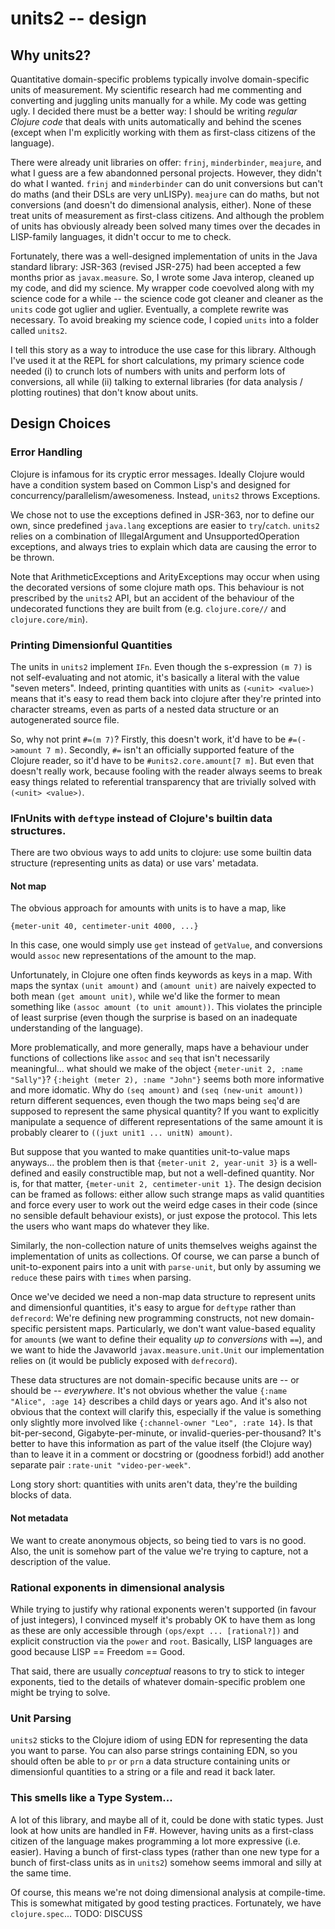 # units2 -- design

## Why units2?

Quantitative domain-specific problems typically involve domain-specific units of measurement. My scientific research had me commenting and converting and juggling units manually for a while. My code was getting ugly. I decided there must be a better way: I should be writing *regular Clojure code* that deals with units automatically and behind the scenes (except when I'm explicitly working with them as first-class citizens of the language).

There were already unit libraries on offer: `frinj`, `minderbinder`, `meajure`, and what I guess are a few abandonned personal projects. However, they didn't do what I wanted. `frinj` and `minderbinder` can do unit conversions but can't do maths (and their DSLs are very unLISPy). `meajure` can do maths, but not conversions (and doesn't do dimensional analysis, either). None of these treat units of measurement as first-class citizens. And although the problem of units has obviously already been solved many times over the decades in LISP-family languages, it didn't occur to me to check.

Fortunately, there was a well-designed implementation of units in the Java standard library: JSR-363 (revised JSR-275) had been accepted a few months prior as `javax.measure`. So, I wrote some Java interop, cleaned up my code, and did my science. My wrapper code coevolved along with my science code for a while -- the science code got cleaner and cleaner as the `units` code got uglier and uglier. Eventually, a complete rewrite was necessary. To avoid breaking my science code, I copied `units` into a folder called `units2`.

I tell this story as a way to introduce the use case for this library. Although I've used it at the REPL for short calculations, my primary science code needed (i) to crunch lots of numbers with units and perform lots of conversions, all while (ii) talking to external libraries (for data analysis / plotting routines) that don't know about units.

## Design Choices

### Error Handling
Clojure is infamous for its cryptic error messages. Ideally Clojure would have a condition system based on Common Lisp's and designed for concurrency/parallelism/awesomeness. Instead, `units2` throws Exceptions.

We chose not to use the exceptions defined in JSR-363, nor to define our own, since predefined `java.lang` exceptions are easier to `try`/`catch`. `units2` relies on a combination of IllegalArgument and UnsupportedOperation exceptions, and always tries to explain which data are causing the error to be thrown.

Note that ArithmeticExceptions and ArityExceptions may occur when using the decorated versions of some clojure math ops. This behaviour is not prescribed by the `units2` API, but an accident of the behaviour of the undecorated functions they are built from (e.g. `clojure.core//` and `clojure.core/min`).


### Printing Dimensionful Quantities
The units in `units2` implement `IFn`. Even though the s-expression `(m 7)` is not self-evaluating and not atomic, it's basically a literal with the value "seven meters". Indeed, printing quantities with units as `(<unit> <value>)` means that it's easy to read them back into clojure after they're printed into character streams, even as parts of a nested data structure or an autogenerated source file.

So, why not print `#=(m 7)`? Firstly, this doesn't work, it'd have to be `#=(->amount 7 m)`. Secondly, `#=` isn't an officially supported feature of the Clojure reader, so it'd have to be `#units2.core.amount[7 m]`. But even that doesn't really work, because fooling with the reader always seems to break easy things related to referential transparency that are trivially solved with `(<unit> <value>)`.


### IFnUnits with `deftype` instead of Clojure's builtin data structures.
There are two obvious ways to add units to clojure: use some builtin data structure (representing units as data) or use vars' metadata.

#### Not map
The obvious approach for amounts with units is to have a map, like

    {meter-unit 40, centimeter-unit 4000, ...}

In this case, one would simply use `get` instead of `getValue`, and conversions would `assoc` new representations of the amount to the map.

Unfortunately, in Clojure one often finds keywords as keys in a map. With maps the syntax `(unit amount)` and `(amount unit)` are naively expected to both mean `(get amount unit)`, while we'd like the former to mean something like `(assoc amount (to unit amount))`. This violates the principle of least surprise (even though the surprise is based on an inadequate understanding of the language).

More problematically, and more generally, maps have a behaviour under functions of collections like `assoc` and `seq` that isn't necessarily meaningful... what should we make of the object `{meter-unit 2, :name "Sally"}`? `{:height (meter 2), :name "John"}` seems both more informative and more idomatic. Why do `(seq amount)` and `(seq (new-unit amount))` return different sequences, even though the two maps being `seq`'d are supposed to represent the same physical quantity? If you want to explicitly manipulate a sequence of different representations of the same amount it is probably clearer to `((juxt unit1 ... unitN) amount)`.

But suppose that you wanted to make quantities unit-to-value maps anyways... the problem then is that `{meter-unit 2, year-unit 3}` is a well-defined and easily constructible map, but not a well-defined quantity. Nor is, for that matter, `{meter-unit 2, centimeter-unit 1}`. The design decision can be framed as follows: either allow such strange maps as valid quantities and force every user to work out the weird edge cases in their code (since no sensible default behaviour exists), or just expose the protocol. This lets the users who want maps do whatever they like.

Similarly, the non-collection nature of units themselves weighs against the implementation of units as collections. Of course, we can parse a bunch of unit-to-exponent pairs into a unit with `parse-unit`, but only by assuming we `reduce` these pairs with `times` when parsing.

Once we've decided we need a non-map data structure to represent units and dimensionful quantities, it's easy to argue for `deftype` rather than `defrecord`: We're defining new programming constructs, not new domain-specific persistent maps. Particularly, we don't want value-based equality for `amount`s (we want to define their equality *up to conversions* with `==`), and we want to hide the Javaworld `javax.measure.unit.Unit` our implementation relies on (it would be publicly exposed with `defrecord`).

These data structures are not domain-specific because units are -- or should be -- *everywhere*. It's not obvious whether the value `{:name "Alice", :age 14}` describes a child days or years ago. And it's also not obvious that the context will clarify this, especially if the value is something only slightly more involved like `{:channel-owner "Leo", :rate 14}`. Is that bit-per-second, Gigabyte-per-minute, or invalid-queries-per-thousand? It's better to have this information as part of the value itself (the Clojure way) than to leave it in a comment or docstring or (goodness forbid!) add another separate pair `:rate-unit "video-per-week"`.

Long story short: quantities with units aren't data, they're the building blocks of data.

#### Not metadata

We want to create anonymous objects, so being tied to vars is no good. Also, the unit is somehow part of the value we're trying to capture, not a description of the value.


### Rational exponents in dimensional analysis
While trying to justify why rational exponents weren't supported (in favour of just integers), I convinced myself it's probably OK to have them as long as these are only accessible through `(ops/expt ... [rational?])` and explicit construction via the `power` and `root`. Basically, LISP languages are good because LISP == Freedom == Good.

That said, there are usually *conceptual* reasons to try to stick to integer exponents, tied to the details of whatever domain-specific problem one might be trying to solve.

### Unit Parsing

`units2` sticks to the Clojure idiom of using EDN for representing the data you want to parse. You can also parse strings containing EDN, so you should often be able to `pr` or `prn` a data structure containing units or dimensionful quantities to a string or a file and read it back later.

### This smells like a Type System...
A lot of this library, and maybe all of it, could be done with static types. Just look at how units are handled in F#. However, having units as a first-class citizen of the language makes programming a lot more expressive (i.e. easier). Having a bunch of first-class types (rather than one new type for a bunch of first-class units as in `units2`) somehow seems immoral and silly at the same time.

Of course, this means we're not doing dimensional analysis at compile-time. This is somewhat mitigated by good testing practices. Fortunately, we have `clojure.spec`... TODO: DISCUSS
